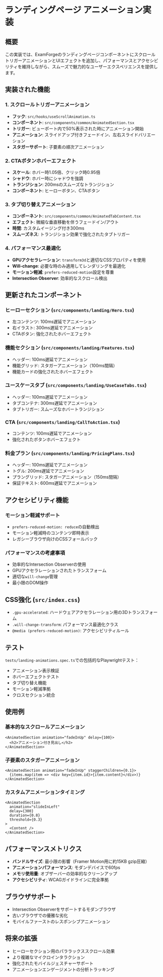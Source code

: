 # ランディングページ アニメーション実装

## 概要
この実装では、ExamForgeのランディングページコンポーネントにスクロールトリガーアニメーションとUIエフェクトを追加し、パフォーマンスとアクセシビリティを維持しながら、スムーズで魅力的なユーザーエクスペリエンスを提供します。

## 実装された機能

### 1. スクロールトリガーアニメーション
- **フック**: `src/hooks/useScrollAnimation.ts`
- **コンポーネント**: `src/components/common/AnimatedSection.tsx`
- **トリガー**: ビューポート内で50%表示された時にアニメーション開始
- **アニメーション**: スライドアップ付きフェードイン、左右スライドバリエーション
- **スタガーサポート**: 子要素の順次アニメーション

### 2. CTAボタンホバーエフェクト
- **スケール**: ホバー時1.05倍、クリック時0.95倍
- **シャドウ**: ホバー時にシャドウを強調
- **トランジション**: 200msのスムーズなトランジション
- **コンポーネント**: ヒーローボタン、CTAボタン

### 3. タブ切り替えアニメーション
- **コンポーネント**: `src/components/common/AnimatedTabContent.tsx`
- **エフェクト**: 微細な垂直移動を伴うフェードイン/アウト
- **時間**: カスタムイージング付き300ms
- **スムーズネス**: トランジション効果で強化されたタブトリガー

### 4. パフォーマンス最適化
- **GPUアクセラレーション**: `transform3d`と適切なCSSプロパティを使用
- **Will-change**: 必要な時のみ適用してレンダリングを最適化
- **モーション軽減**: `prefers-reduced-motion`設定を尊重
- **Intersection Observer**: 効率的なスクロール検出

## 更新されたコンポーネント

### ヒーローセクション (`src/components/landing/Hero.tsx`)
- 左コンテンツ: 100ms遅延でアニメーション
- 右イラスト: 300ms遅延でアニメーション
- CTAボタン: 強化されたホバーエフェクト

### 機能セクション (`src/components/landing/Features.tsx`)
- ヘッダー: 100ms遅延でアニメーション
- 機能グリッド: スタガーアニメーション（100ms間隔）
- 機能カードの強化されたホバーエフェクト

### ユースケースタブ (`src/components/landing/UseCaseTabs.tsx`)
- ヘッダー: 100ms遅延でアニメーション
- タブコンテナ: 300ms遅延でアニメーション
- タブトリガー: スムーズなホバートランジション

### CTA (`src/components/landing/CallToAction.tsx`)
- コンテンツ: 100ms遅延でアニメーション
- 強化されたボタンホバーエフェクト

### 料金プラン (`src/components/landing/PricingPlans.tsx`)
- ヘッダー: 100ms遅延でアニメーション
- トグル: 200ms遅延でアニメーション
- プラングリッド: スタガーアニメーション（150ms間隔）
- 保証テキスト: 600ms遅延でアニメーション

## アクセシビリティ機能

### モーション軽減サポート
- `prefers-reduced-motion: reduce`の自動検出
- モーション軽減時のコンテンツ即時表示
- レガシーブラウザ向けのCSSフォールバック

### パフォーマンスの考慮事項
- 効率的なIntersection Observerの使用
- GPUアクセラレーションされたトランスフォーム
- 適切な`will-change`管理
- 最小限のDOM操作

## CSS強化 (`src/index.css`)
- `.gpu-accelerated`: ハードウェアアクセラレーション用の3Dトランスフォーム
- `.will-change-transform`: パフォーマンス最適化クラス
- `@media (prefers-reduced-motion)`: アクセシビリティルール

## テスト
`tests/landing-animations.spec.ts`での包括的なPlaywrightテスト：
- アニメーション表示検証
- ホバーエフェクトテスト
- タブ切り替え機能
- モーション軽減準拠
- クロスセクション統合

## 使用例

### 基本的なスクロールアニメーション
```tsx
<AnimatedSection animation="fadeInUp" delay={100}>
  <h2>アニメーション付き見出し</h2>
</AnimatedSection>
```

### 子要素のスタガーアニメーション
```tsx
<AnimatedSection animation="fadeInUp" staggerChildren={0.1}>
  {items.map(item => <div key={item.id}>{item.content}</div>)}
</AnimatedSection>
```

### カスタムアニメーションタイミング
```tsx
<AnimatedSection 
  animation="slideInLeft" 
  delay={300}
  duration={0.8}
  threshold={0.3}
>
  <Content />
</AnimatedSection>
```

## パフォーマンスメトリクス
- **バンドルサイズ**: 最小限の影響（Framer Motion用に約15KB gzip圧縮）
- **アニメーションパフォーマンス**: モダンデバイスで60fps
- **メモリ使用量**: オブザーバーの効率的なクリーンアップ
- **アクセシビリティ**: WCAGガイドラインに完全準拠

## ブラウザサポート
- Intersection Observerをサポートするモダンブラウザ
- 古いブラウザでの優雅な劣化
- モバイルファーストのレスポンシブアニメーション

## 将来の拡張
- ヒーローセクション用のパララックススクロール効果
- より複雑なマイクロインタラクション
- 強化されたモバイルジェスチャーサポート
- アニメーションエンゲージメントの分析トラッキング